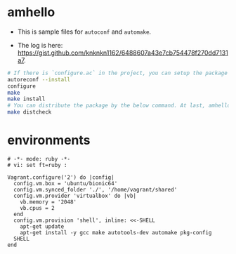 # amhello

+ This is sample files for `autoconf` and `automake`.

+ The log is here: https://gist.github.com/knknkn1162/6488607a43e7cb754478f270dd7131a7.

```bash
# If there is `configure.ac` in the project, you can setup the package initially.
autoreconf --install
configure
make
make install
# You can distribute the package by the below command. At last, amhello-1.0.tar.gz is generated.
make distcheck
```

# environments

```Vagrantfile
# -*- mode: ruby -*-
# vi: set ft=ruby :

Vagrant.configure('2') do |config|
  config.vm.box = 'ubuntu/bionic64'
  config.vm.synced_folder './', '/home/vagrant/shared'
  config.vm.provider 'virtualbox' do |vb|
    vb.memory = '2048'
    vb.cpus = 2
  end
  config.vm.provision 'shell', inline: <<-SHELL
    apt-get update
    apt-get install -y gcc make autotools-dev automake pkg-config
  SHELL
end
```
